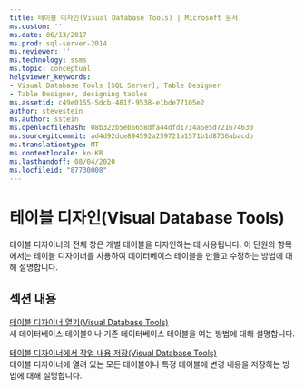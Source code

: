 ```yaml
---
title: 테이블 디자인(Visual Database Tools) | Microsoft 문서
ms.custom: ''
ms.date: 06/13/2017
ms.prod: sql-server-2014
ms.reviewer: ''
ms.technology: ssms
ms.topic: conceptual
helpviewer_keywords:
- Visual Database Tools [SQL Server], Table Designer
- Table Designer, designing tables
ms.assetid: c49e0155-5dcb-481f-9538-e1bde77105e2
author: stevestein
ms.author: sstein
ms.openlocfilehash: 08b322b5eb6658dfa44dfd1734a5e5d721674630
ms.sourcegitcommit: ad4d92dce894592a259721a1571b1d8736abacdb
ms.translationtype: MT
ms.contentlocale: ko-KR
ms.lasthandoff: 08/04/2020
ms.locfileid: "87730008"
---
```

# <a name="design-tables-visual-database-tools"></a>테이블 디자인(Visual Database Tools)
  테이블 디자이너의 전체 창은 개별 테이블을 디자인하는 데 사용됩니다. 이 단원의 항목에서는 테이블 디자이너를 사용하여 데이터베이스 테이블을 만들고 수정하는 방법에 대해 설명합니다.  
  
## <a name="in-this-section"></a>섹션 내용  
 [테이블 디자이너 열기&#40;Visual Database Tools&#41;](visual-database-tools.md)  
 새 데이터베이스 테이블이나 기존 데이터베이스 테이블을 여는 방법에 대해 설명합니다.  
  
 [테이블 디자이너에서 작업 내용 저장&#40;Visual Database Tools&#41;](../../database-engine/save-your-work-in-table-designer-visual-database-tools.md)  
 테이블 디자이너에 열려 있는 모든 테이블이나 특정 테이블에 변경 내용을 저장하는 방법에 대해 설명합니다.  
  
  
